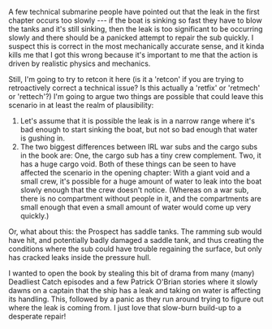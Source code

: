 

A few technical submarine people have pointed out that the leak in the first chapter occurs too slowly --- if the boat is sinking so fast they have to blow the tanks and it's still sinking, then the leak is too significant to be occurring slowly and there should be a panicked attempt to repair the sub quickly. I suspect this is correct in the most mechanically accurate sense, and it kinda kills me that I got this wrong because it's important to me that the action is driven by realistic physics and mechanics.

Still, I'm going to try to retcon it here (is it a 'retcon' if you are trying to retroactively correct a technical issue? Is this actually a 'retfix' or 'retmech' or 'rettech'?) I'm going to argue two things are possible that could leave this scenario in at least the realm of plausibility:
1. Let's assume that it is possible the leak is in a narrow range where it's bad enough to start sinking the boat, but not so bad enough that water is gushing in.
2. The two biggest differences between IRL war subs and the cargo subs in the book are: One, the cargo sub has a tiny crew complement. Two, it has a huge cargo void. Both of these things can be seen to have affected the scenario in the opening chapter: With a giant void and a small crew, it's possible for a huge amount of water to leak into the boat slowly enough that the crew doesn't notice. (Whereas on a war sub, there is no compartment without people in it, and the compartments are small enough that even a small amount of water would come up very quickly.)   

Or, what about this: the Prospect has saddle tanks. The ramming sub would have hit, and potentially badly damaged a saddle tank, and thus creating the conditions where the sub could have trouble regaining the surface, but only has cracked leaks inside the pressure hull.


I wanted to open the book by stealing this bit of drama from many (many) Deadliest Catch episodes and a few Patrick O'Brian stories where it slowly dawns on a captain that the ship has a leak and taking on water is affecting its handling. This, followed by a panic as they run around trying to figure out where the leak is coming from. I just love that slow-burn build-up to a desperate repair!



